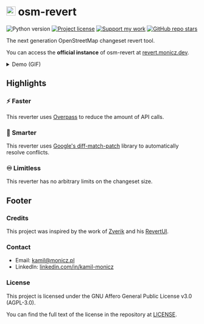 # <img height="24" src="https://github.com/Zaczero/osm-revert/blob/main/icon/osm-revert.png?raw=true" alt="🗺️"> osm-revert

![Python version](https://img.shields.io/badge/python-v3.11-blue)
[![Project license](https://img.shields.io/github/license/Zaczero/osm-revert)](https://github.com/Zaczero/osm-revert/blob/main/LICENSE)
[![Support my work](https://img.shields.io/badge/%E2%99%A5%EF%B8%8F%20Support%20my%20work-purple)](https://monicz.dev/#support-my-work)
[![GitHub repo stars](https://img.shields.io/github/stars/Zaczero/osm-revert?style=social)](https://github.com/Zaczero/osm-revert)

The next generation OpenStreetMap changeset revert tool.

You can access the **official instance** of osm-revert at [revert.monicz.dev](https://revert.monicz.dev).

<details>
<summary>Demo (GIF)</summary>
<img width="50%" src="https://github.com/Zaczero/osm-revert/blob/main/icon/osm-revert.gif?raw=true" alt="Tool demo">
</details>

## Highlights

### ⚡️ Faster

This reverter uses [Overpass](https://overpass-api.de) to reduce the amount of API calls.

### 🧠 Smarter

This reverter uses [Google's diff-match-patch](https://github.com/google/diff-match-patch) library to automatically resolve conflicts.

### ♾️ Limitless

This reverter has no arbitrary limits on the changeset size.

## Footer

### Credits

This project was inspired by the work of [Zverik](https://github.com/Zverik) and his [RevertUI](https://github.com/Zverik/RevertUI).

### Contact

- Email: [kamil@monicz.pl](mailto:kamil@monicz.pl)
- LinkedIn: [linkedin.com/in/kamil-monicz](https://www.linkedin.com/in/kamil-monicz/)

### License

This project is licensed under the GNU Affero General Public License v3.0 (AGPL-3.0).

You can find the full text of the license in the repository at [LICENSE](https://github.com/Zaczero/osm-revert/blob/main/LICENSE).
